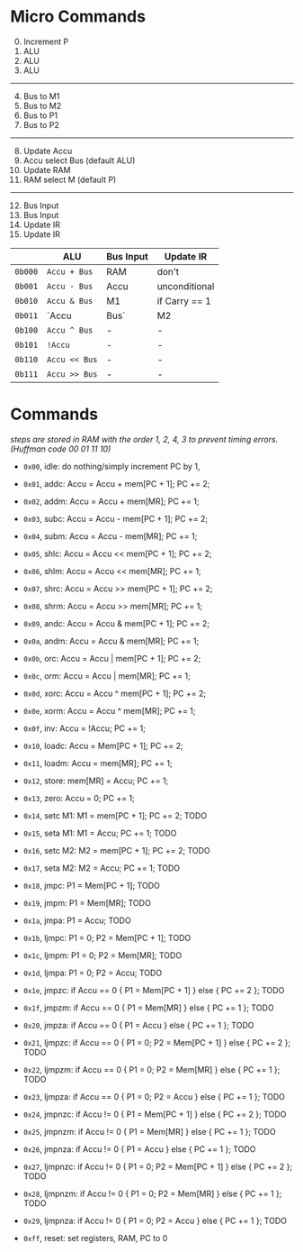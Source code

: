 # Micro Commands

0. Increment P
1. ALU
2. ALU
3. ALU
---
4. Bus to M1
5. Bus to M2
6. Bus to P1
7. Bus to P2
---
8. Update Accu
9. Accu select Bus (default ALU)
10. Update RAM
11. RAM select M (default P)
---
12. Bus Input
13. Bus Input
14. Update IR
15. Update IR

|           | ALU           | Bus Input | Update IR     |
| --------- | ------------- | --------- | ------------- |
| `0b000`   | `Accu + Bus`  | RAM       | don't         |
| `0b001`   | `Accu - Bus`  | Accu      | unconditional |
| `0b010`   | `Accu & Bus`  | M1        | if Carry == 1 |
| `0b011`   | `Accu | Bus`  | M2        | if Bus == 0   |
| `0b100`   | `Accu ^ Bus`  | -         | -             |
| `0b101`   | `!Accu`       | -         | -             |
| `0b110`   | `Accu << Bus` | -         | -             |
| `0b111`   | `Accu >> Bus` | -         | -             |

# Commands

*steps are stored in RAM with the order 1, 2, 4, 3 to prevent timing errors. (Huffman code 00 01 11 10)*

- `0x00`, idle: do nothing/simply increment PC by 1,
- `0x01`, addc: Accu = Accu + mem[PC + 1]; PC += 2;
- `0x02`, addm: Accu = Accu + mem[MR]; PC += 1;
- `0x03`, subc: Accu = Accu - mem[PC + 1]; PC += 2;
- `0x04`, subm: Accu = Accu - mem[MR]; PC += 1;
- `0x05`, shlc: Accu = Accu << mem[PC + 1]; PC += 2;
- `0x06`, shlm: Accu = Accu << mem[MR]; PC += 1;
- `0x07`, shrc: Accu = Accu >> mem[PC + 1]; PC += 2;
- `0x08`, shrm: Accu = Accu >> mem[MR]; PC += 1;
- `0x09`, andc: Accu = Accu & mem[PC + 1]; PC += 2;
- `0x0a`, andm: Accu = Accu & mem[MR]; PC += 1;
- `0x0b`, orc: Accu = Accu | mem[PC + 1]; PC += 2;
- `0x0c`, orm: Accu = Accu | mem[MR]; PC += 1;
- `0x0d`, xorc: Accu = Accu ^ mem[PC + 1]; PC += 2;
- `0x0e`, xorm: Accu = Accu ^ mem[MR]; PC += 1;
- `0x0f`, inv: Accu = !Accu; PC += 1;

- `0x10`, loadc: Accu = Mem[PC + 1]; PC += 2;
- `0x11`, loadm: Accu = mem[MR]; PC += 1;
- `0x12`, store: mem[MR] = Accu; PC += 1;
- `0x13`, zero: Accu = 0; PC += 1;
- `0x14`, setc M1: M1 = mem[PC + 1]; PC += 2; TODO
- `0x15`, seta M1: M1 = Accu; PC += 1; TODO
- `0x16`, setc M2: M2 = mem[PC + 1]; PC += 2; TODO
- `0x17`, seta M2: M2 = Accu; PC += 1; TODO

- `0x18`, jmpc: P1 = Mem[PC + 1]; TODO
- `0x19`, jmpm: P1 = Mem[MR]; TODO
- `0x1a`, jmpa: P1 = Accu; TODO
- `0x1b`, ljmpc: P1 = 0; P2 = Mem[PC + 1]; TODO
- `0x1c`, ljmpm: P1 = 0; P2 = Mem[MR]; TODO
- `0x1d`, ljmpa: P1 = 0; P2 = Accu; TODO
- `0x1e`, jmpzc: if Accu == 0 { P1 = Mem[PC + 1] } else { PC += 2 }; TODO
- `0x1f`, jmpzm: if Accu == 0 { P1 = Mem[MR] } else { PC += 1 }; TODO
- `0x20`, jmpza: if Accu == 0 { P1 = Accu } else { PC += 1 }; TODO
- `0x21`, ljmpzc: if Accu == 0 { P1 = 0; P2 = Mem[PC + 1] } else { PC += 2 }; TODO
- `0x22`, ljmpzm: if Accu == 0 { P1 = 0; P2 = Mem[MR] } else { PC += 1 }; TODO
- `0x23`, ljmpza: if Accu == 0 { P1 = 0; P2 = Accu } else { PC += 1 }; TODO
- `0x24`, jmpnzc: if Accu != 0 { P1 = Mem[PC + 1] } else { PC += 2 }; TODO
- `0x25`, jmpnzm: if Accu != 0 { P1 = Mem[MR] } else { PC += 1 }; TODO
- `0x26`, jmpnza: if Accu != 0 { P1 = Accu } else { PC += 1 }; TODO
- `0x27`, ljmpnzc: if Accu != 0 { P1 = 0; P2 = Mem[PC + 1] } else { PC += 2 }; TODO
- `0x28`, ljmpnzm: if Accu != 0 { P1 = 0; P2 = Mem[MR] } else { PC += 1 }; TODO
- `0x29`, ljmpnza: if Accu != 0 { P1 = 0; P2 = Accu } else { PC += 1 }; TODO

- `0xff`, reset: set registers, RAM, PC to 0